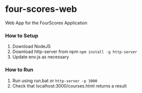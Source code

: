 # four-scores-web
Web App for the FourScores Application

### How to Setup
1. Download NodeJS
2. Download http-server from npm
  ```npm install -g http-server```
3. Update env.js as necessary

### How to Run
1. Run using run.bat or ```http-server -p 3000```
2. Check that localhost:3000/courses.html returns a result

